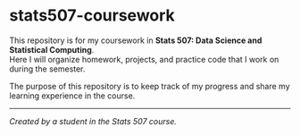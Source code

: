 # stats507-coursework

This repository is for my coursework in **Stats 507: Data Science and Statistical Computing**.  
Here I will organize homework, projects, and practice code that I work on during the semester.  

The purpose of this repository is to keep track of my progress and share my learning experience in the course.   

---
*Created by a student in the Stats 507 course.*
